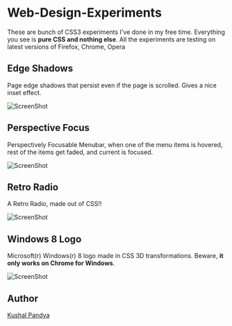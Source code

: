 # Web-Design-Experiments

These are bunch of CSS3 experiments I've done in my free time. Everything you see is __pure CSS and nothing else__. All the experiments are testing on latest versions of Firefox, Chrome, Opera

## Edge Shadows

Page edge shadows that persist even if the page is scrolled. Gives a nice inset effect.

![ScreenShot](https://raw.github.com/kushalpandya/Web-Design-Experiments/master/Screenshots/Edge%20Shadows.png)

## Perspective Focus

Perspectively Focusable Menubar, when one of the menu items is hovered, rest of the items get faded, and current is focused.

![ScreenShot](https://raw.github.com/kushalpandya/Web-Design-Experiments/master/Screenshots/Perspective%20Focus.png)

## Retro Radio

A Retro Radio, made out of CSS!!

![ScreenShot](https://raw.github.com/kushalpandya/Web-Design-Experiments/master/Screenshots/Retro%20Radio.png)

## Windows 8 Logo

Microsoft(r) Windows(r) 8 logo made in CSS 3D transformations. Beware, **it only works on Chrome for Windows**.

![ScreenShot](https://raw.github.com/kushalpandya/Web-Design-Experiments/master/Screenshots/Windows%208%20Logo.png)

## Author

[Kushal Pandya](https://github.com/kushalpandya)
